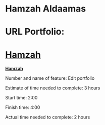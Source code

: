 # Hamzah Aldaamas 

# URL Portfolio:

**[Hamzah](https://hamzahportfolio.netlify.app/)**
=======
**[Hamzah](https://hamzahportfolio.netlify.app/)**

Number and name of feature: Edit portfolio

Estimate of time needed to complete: 3 hours

Start time: 2:00 

Finish time: 4:00

Actual time needed to complete: 2 hours
